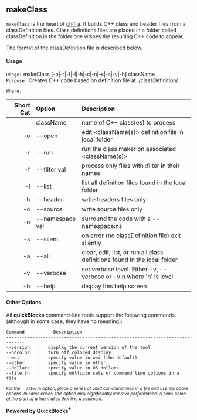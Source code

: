 ## makeClass

`makeClass` is the heart of [chifra](../chifra). It builds C++ class and header files from a classDefinition files. Class definitions files are placed in a folder called classDefinition in the folder one wishes the resulting C++ code to appear.

The format of the classDefinition file is described below.

#### Usage

`Usage:`    makeClass [-o|-r|-f|-l|-h|-c|-n|-s|-a|-v|-h] className  
`Purpose:`  Creates C++ code based on definition file at ./classDefinition/<className>.
             
`Where:`  

| Short Cut | Option | Description |
| -------: | :------- | :------- |
|  | className | name of C++ class(es) to process |
| -o | --open | edit <className(s)> definition file in local folder |
| -r | --run | run the class maker on associated <className(s)> |
| -f | --filter val | process only files with :filter in their names |
| -l | --list | list all definition files found in the local folder |
| -h | --header | write headers files only |
| -c | --source | write source files only |
| -n | --namespace val | surround the code with a --namespace:ns |
| -s | --silent | on error (no classDefinition file) exit silently |
| -a | --all | clear, edit, list, or run all class definitions found in the local folder |
| -v | --verbose | set verbose level. Either -v, --verbose or -v:n where 'n' is level |
| -h | --help | display this help screen |

#### Other Options

All **quickBlocks** command-line tools support the following commands (although in some case, they have no meaning):

    Command     |     Description
    -----------------------------------------------------------------------------
    --version   |   display the current version of the tool
    --nocolor   |   turn off colored display
    --wei       |   specify value in wei (the default)
    --ether     |   specify value in ether
    --dollars   |   specify value in US dollars
    --file:fn   |   specify multiple sets of command line options in a file.

<small>*For the `--file:fn` option, place a series of valid command lines in a file and use the above options. In some cases, this option may significantly improve performance. A semi-colon at the start of a line makes that line a comment.*</small>

**Powered by QuickBlocks<sup>&reg;</sup>**


